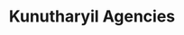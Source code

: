 ---
title: "Kunutharyil Agencies"
url: /haripad-alappuzha/kunutharyil-agencies/
shop: doityourself
---